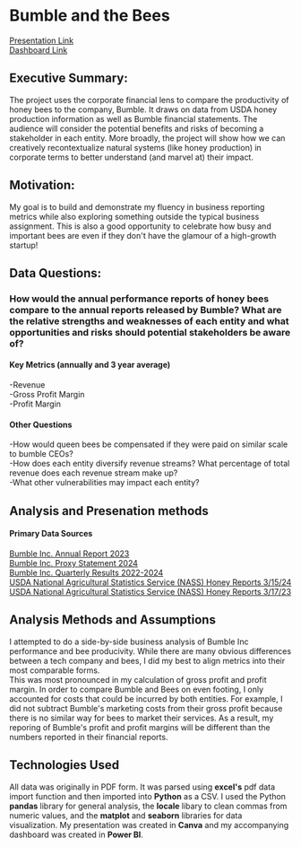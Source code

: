 # Bumble and the Bees
[Presentation Link](https://www.canva.com/design/DAGZBd_bxAA/UGptKi8T_ykjJVto8Awy7A/view?utm_content=DAGZBd_bxAA&utm_campaign=designshare&utm_medium=link2&utm_source=uniquelinks&utlId=h8cede17887)  
[Dashboard Link](https://app.powerbi.com/links/w61vwZIYml?ctid=101da587-1843-4f52-8b8a-17b069c66d33&pbi_source=linkShare&bookmarkGuid=b8e85c3d-1eee-4f42-88c9-14742f2cfdd6)

## Executive Summary:
The project uses the corporate financial lens to compare the productivity of honey bees to the company, Bumble. It draws on data from USDA honey production information as well as Bumble financial statements. The audience will consider the potential benefits and risks of becoming a stakeholder in each entity. More broadly, the project will show how we can creatively recontextualize natural systems (like honey production) in corporate terms to better understand (and marvel at) their impact.

## Motivation:
My goal is to build and demonstrate my fluency in business reporting metrics while also exploring something outside the typical business assignment. This is also a good opportunity to celebrate how busy and important bees are even if they don't have the glamour of a high-growth startup!

## Data Questions:

### How would the annual performance reports of honey bees compare to the annual reports released by Bumble? What are the relative strengths and weaknesses of each entity and what opportunities and risks should potential stakeholders be aware of? 
#### Key Metrics (annually and 3 year average)
-Revenue  
-Gross Profit Margin  
-Profit Margin  
#### Other Questions
-How would queen bees be compensated if they were paid on similar scale to bumble CEOs?  
-How does each entity diversify revenue streams? What percentage of total revenue does each revenue stream make up?  
-What other vulnerabilities may impact each entity?  

## Analysis and Presenation methods
#### Primary Data Sources
[Bumble Inc. Annual Report 2023](https://s202.q4cdn.com/372973788/files/doc_financials/2023/ar/Bumble-Inc-Annual-Report-2023.pdf)  
[Bumble Inc. Proxy Statement 2024](https://s202.q4cdn.com/372973788/files/doc_financials/2024/sr/Bumble-Inc-Proxy-Statement-2024.pdf)  
[Bumble Inc. Quarterly Results 2022-2024](https://ir.bumble.com/financials/quarterly-results/default.aspx)  
[USDA  National Agricultural Statistics Service (NASS) Honey Reports 3/15/24](https://downloads.usda.library.cornell.edu/usda-esmis/files/hd76s004z/hm50wd54j/fq979h127/hony0324.pdf)  
[USDA National Agricultural Statistics Service (NASS) Honey Reports 3/17/23](https://downloads.usda.library.cornell.edu/usda-esmis/files/hd76s004z/jq086x851/qn59rh469/hony0323.pdf)  

## Analysis Methods and Assumptions
I attempted to do a side-by-side business analysis of Bumble Inc performance and bee producivity. While there are many obvious differences between a tech company and bees, I did my best to align metrics into their most comparable forms.   
This was most pronounced in my calculation of gross profit and profit margin. In order to compare Bumble and Bees on even footing, I only accounted for costs that could be incurred by both entities. For example, I did not subtract Bumble's marketing costs from their gross profit because there is no similar way for bees to market their services. As a result, my reporing of Bumble's profit and profit margins will be different than the numbers reported in their financial reports.

## Technologies Used
All data was originally in PDF form. It was parsed using **excel's** pdf data import function and then imported into **Python** as a CSV. I used the Python **pandas** library for general analysis, the **locale** libary to clean commas from numeric values, and the **matplot** and **seaborn** libraries for data visualization.
My presentation was created in **Canva** and my accompanying dashboard was created in **Power BI**.